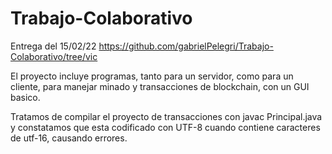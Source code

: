 # Trabajo-Colaborativo
Entrega del 15/02/22 https://github.com/gabrielPelegri/Trabajo-Colaborativo/tree/vic

El proyecto incluye programas, tanto para un servidor, como para un cliente, para manejar minado y transacciones de blockchain, con un GUI basico.

Tratamos de compilar el proyecto de transacciones con javac Principal.java y constatamos que esta codificado con UTF-8 cuando contiene caracteres de utf-16, causando errores.
